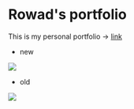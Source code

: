 # Rowad's portfolio

This is my personal portfolio -> [link](https://rowadz.come/)

* new

<img src="./new-emaple-cyan.png" />


* old

<img src="./Whaddaya-Think.png" />
